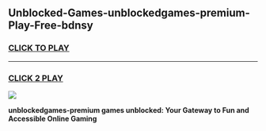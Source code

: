 
## Unblocked-Games-unblockedgames-premium-Play-Free-bdnsy
<h3>
<a href="https://premium76.site?title=unblockedgames-premium&ref=21A">CLICK TO PLAY</a></h3>
<hr>

<h3>
<a href="https://premium76.site?title=unblockedgames-premium&ref=21A">CLICK 2 PLAY</a>
  
</h3>

<a href="https://premium76.site?title=unblockedgames-premium&ref=21A"><img src="https://clearcache.store/games.png"></a>


**unblockedgames-premium games unblocked: Your Gateway to Fun and Accessible Online Gaming**
